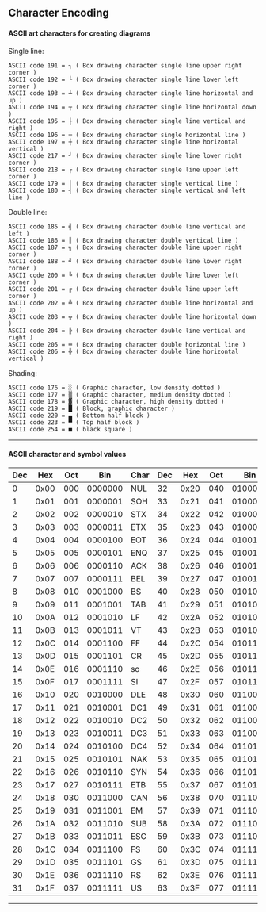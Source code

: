 ## Character Encoding
#### ASCII art characters for creating diagrams  
Single line:

    ASCII code 191 = ┐ ( Box drawing character single line upper right corner )
    ASCII code 192 = └ ( Box drawing character single line lower left corner )
    ASCII code 193 = ┴ ( Box drawing character single line horizontal and up )
    ASCII code 194 = ┬ ( Box drawing character single line horizontal down )
    ASCII code 195 = ├ ( Box drawing character single line vertical and right )
    ASCII code 196 = ─ ( Box drawing character single horizontal line )
    ASCII code 197 = ┼ ( Box drawing character single line horizontal vertical )
    ASCII code 217 = ┘ ( Box drawing character single line lower right corner )
    ASCII code 218 = ┌ ( Box drawing character single line upper left corner )
    ASCII code 179 = │ ( Box drawing character single vertical line )
    ASCII code 180 = ┤ ( Box drawing character single vertical and left line )

Double line:

    ASCII code 185 = ╣ ( Box drawing character double line vertical and left )
    ASCII code 186 = ║ ( Box drawing character double vertical line )
    ASCII code 187 = ╗ ( Box drawing character double line upper right corner )
    ASCII code 188 = ╝ ( Box drawing character double line lower right corner )
    ASCII code 200 = ╚ ( Box drawing character double line lower left corner )
    ASCII code 201 = ╔ ( Box drawing character double line upper left corner )
    ASCII code 202 = ╩ ( Box drawing character double line horizontal and up )
    ASCII code 203 = ╦ ( Box drawing character double line horizontal down )
    ASCII code 204 = ╠ ( Box drawing character double line vertical and right )
    ASCII code 205 = ═ ( Box drawing character double horizontal line )
    ASCII code 206 = ╬ ( Box drawing character double line horizontal vertical )

Shading:

    ASCII code 176 = ░ ( Graphic character, low density dotted )
    ASCII code 177 = ▒ ( Graphic character, medium density dotted )
    ASCII code 178 = ▓ ( Graphic character, high density dotted )
    ASCII code 219 = █ ( Block, graphic character )
    ASCII code 220 = ▄ ( Bottom half block )
    ASCII code 223 = ▀ ( Top half block )
    ASCII code 254 = ■ ( black square )
- - -

#### ASCII character and symbol values  
Dec | Hex | Oct | Bin | Char | Dec | Hex | Oct | Bin | Char | Dec | Hex | Oct | Bin | Char | Dec | Hex | Oct | Bin | Char |
|---|---|---|---|---|---|---|---|---|---|---|---|---|---|---|---|---|---|---|---|  
0|0x00|000|0000000|NUL|32|0x20|040|0100000|space|64|0x40|100|1000000|@|96|0x60|140|1100000|`
1|0x01|001|0000001|SOH|33|0x21|041|0100001|!|65|0x41|101|1000001|A|97|0x61|141|1100001|a
2|0x02|002|0000010|STX|34|0x22|042|0100010|"|66|0x42|102|1000010|B|98|0x62|142|1100010|b
3|0x03|003|0000011|ETX|35|0x23|043|0100011|#|67|0x43|103|1000011|C|99|0x63|143|1100011|c
4|0x04|004|0000100|EOT|36|0x24|044|0100100|$|68|0x44|104|1000100|D|100|0x64|144|1100100|d
5|0x05|005|0000101|ENQ|37|0x25|045|0100101|%|69|0x45|105|1000101|E|101|0x65|145|1100101|e
6|0x06|006|0000110|ACK|38|0x26|046|0100110|&|70|0x46|106|1000110|F|102|0x66|146|1100110|f
7|0x07|007|0000111|BEL|39|0x27|047|0100111|'|71|0x47|107|1000111|G|103|0x67|147|1100111|g
8|0x08|010|0001000|BS|40|0x28|050|0101000|(|72|0x48|110|1001000|H|104|0x68|150|1101000|h
9|0x09|011|0001001|TAB|41|0x29|051|0101001|)|73|0x49|111|1001001|I|105|0x69|151|1101001|i
10|0x0A|012|0001010|LF|42|0x2A|052|0101010|*|74|0x4A|112|1001010|J|106|0x6A|152|1101010|j
11|0x0B|013|0001011|VT|43|0x2B|053|0101011|+|75|0x4B|113|1001011|K|107|0x6B|153|1101011|k
12|0x0C|014|0001100|FF|44|0x2C|054|0101100|,|76|0x4C|114|1001100|L|108|0x6C|154|1101100|l
13|0x0D|015|0001101|CR|45|0x2D|055|0101101|-|77|0x4D|115|1001101|M|109|0x6D|155|1101101|m
14|0x0E|016|0001110|so|46|0x2E|056|0101110|.|78|0x4E|116|1001110|N|110|0x6E|156|1101110|n
15|0x0F|017|0001111|SI|47|0x2F|057|0101111|/|79|0x4F|117|1001111|O|111|0x6F|157|1101111|o
16|0x10|020|0010000|DLE|48|0x30|060|0110000|0|80|0x50|120|1010000|P|112|0x70|160|1110000|p
17|0x11|021|0010001|DC1|49|0x31|061|0110001|1|81|0x51|121|1010001|Q|113|0x71|161|1110001|q
18|0x12|022|0010010|DC2|50|0x32|062|0110010|2|82|0x52|122|1010010|R|114|0x72|162|1110010|r
19|0x13|023|0010011|DC3|51|0x33|063|0110011|3|83|0x53|123|1010011|S|115|0x73|163|1110011|s
20|0x14|024|0010100|DC4|52|0x34|064|0110100|4|84|0x54|124|1010100|T|116|0x74|164|1110100|t
21|0x15|025|0010101|NAK|53|0x35|065|0110101|5|85|0x55|125|1010101|U|117|0x75|165|1110101|u
22|0x16|026|0010110|SYN|54|0x36|066|0110110|6|86|0x56|126|1010110|V|118|0x76|166|1110110|v
23|0x17|027|0010111|ETB|55|0x37|067|0110111|7|87|0x57|127|1010111|W|119|0x77|167|1110111|w
24|0x18|030|0011000|CAN|56|0x38|070|0111000|8|88|0x58|130|1011000|X|120|0x78|170|1111000|x
25|0x19|031|0011001|EM|57|0x39|071|0111001|9|89|0x59|131|1011001|Y|121|0x79|171|1111001|y
26|0x1A|032|0011010|SUB|58|0x3A|072|0111010|:|90|0x5A|132|1011010|Z|122|0x7A|172|1111010|z
27|0x1B|033|0011011|ESC|59|0x3B|073|0111011|;|91|0x5B|133|1011011|[|123|0x7B|173|1111011|{
28|0x1C|034|0011100|FS|60|0x3C|074|0111100|<|92|0x5C|134|1011100|\ |124|0x7C|174|1111100|\|
29|0x1D|035|0011101|GS|61|0x3D|075|0111101|=|93|0x5D|135|1011101|]|125|0x7D|175|1111101|}
30|0x1E|036|0011110|RS|62|0x3E|076|0111110|>|94|0x5E|136|1011110|^|126|0x7E|176|1111110|~
31|0x1F|037|0011111|US|63|0x3F|077|0111111|?|95|0x5F|137|1011111|_|127|0x7F|177|1111111|DEL
- - -
